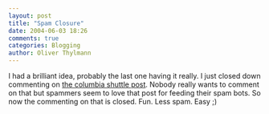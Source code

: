 ```yaml
---
layout: post
title: "Spam Closure"
date: 2004-06-03 18:26
comments: true
categories: Blogging
author: Oliver Thylmann
---
```



I had a brilliant idea, probably the last one having it really. I just closed down commenting on [the columbia shuttle post](http://owt.typepad.com/blog/2003/02/columbia_shuttl.html). Nobody really wants to comment on that but spammers seem to love that post for feeding their spam bots. So now the commenting on that is closed. Fun. Less spam. Easy ;)


